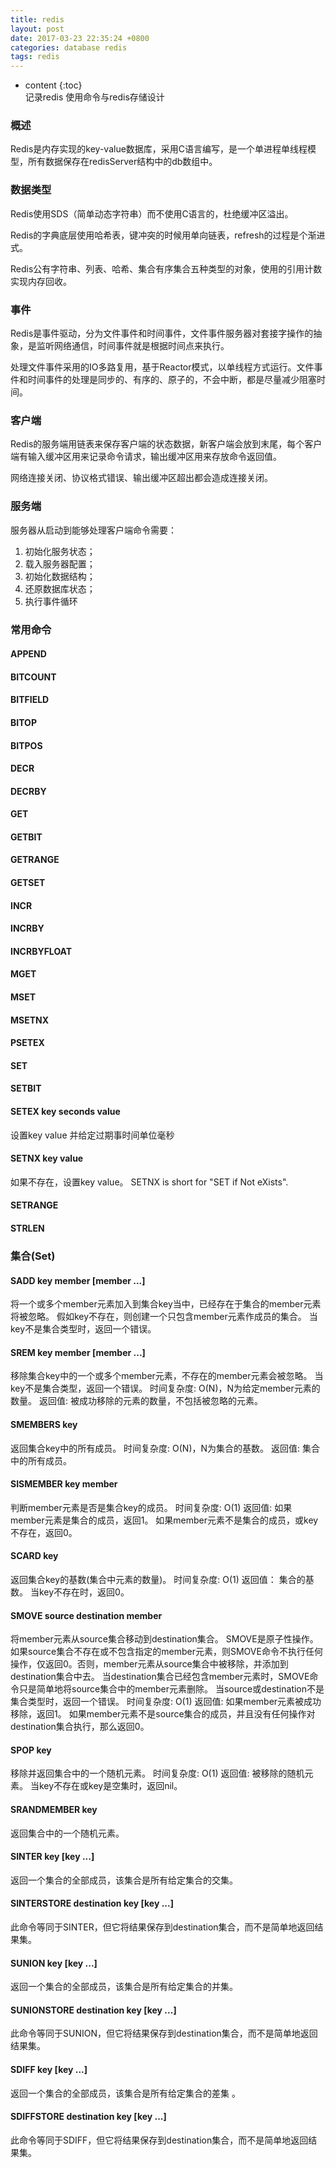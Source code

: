 ```yaml
---
title: redis
layout: post
date: 2017-03-23 22:35:24 +0800
categories: database redis
tags: redis
---
```



* content
{:toc}                                                                                                          
记录redis 使用命令与redis存储设计




### 概述

Redis是内存实现的key-value数据库，采用C语言编写，是一个单进程单线程模型，所有数据保存在redisServer结构中的db数组中。

### 数据类型

Redis使用SDS（简单动态字符串）而不使用C语言的，杜绝缓冲区溢出。

Redis的字典底层使用哈希表，键冲突的时候用单向链表，refresh的过程是个渐进式。

Redis公有字符串、列表、哈希、集合有序集合五种类型的对象，使用的引用计数实现内存回收。

### 事件

Redis是事件驱动，分为文件事件和时间事件，文件事件服务器对套接字操作的抽象，是监听网络通信，时间事件就是根据时间点来执行。

处理文件事件采用的IO多路复用，基于Reactor模式，以单线程方式运行。文件事件和时间事件的处理是同步的、有序的、原子的，不会中断，都是尽量减少阻塞时间。

### 客户端

Redis的服务端用链表来保存客户端的状态数据，新客户端会放到末尾，每个客户端有输入缓冲区用来记录命令请求，输出缓冲区用来存放命令返回值。

网络连接关闭、协议格式错误、输出缓冲区超出都会造成连接关闭。

### 服务端

服务器从启动到能够处理客户端命令需要：

1. 初始化服务状态；
2. 载入服务器配置；
3. 初始化数据结构；
4. 还原数据库状态；
5. 执行事件循环



### 常用命令 

#### APPEND
#### BITCOUNT
#### BITFIELD
#### BITOP
#### BITPOS
#### DECR
#### DECRBY
#### GET
#### GETBIT
#### GETRANGE
#### GETSET
#### INCR
#### INCRBY
#### INCRBYFLOAT
#### MGET
#### MSET
#### MSETNX
#### PSETEX
#### SET
#### SETBIT

#### SETEX key seconds value

设置key value 并给定过期事时间单位毫秒

#### SETNX key value

如果不存在，设置key value。 
SETNX is short for "SET if Not eXists".

#### SETRANGE

#### STRLEN





### 集合(Set)

#### SADD key member [member ...]

将一个或多个member元素加入到集合key当中，已经存在于集合的member元素将被忽略。
假如key不存在，则创建一个只包含member元素作成员的集合。
当key不是集合类型时，返回一个错误。

#### SREM key member [member ...]

移除集合key中的一个或多个member元素，不存在的member元素会被忽略。
当key不是集合类型，返回一个错误。
时间复杂度:
O(N)，N为给定member元素的数量。
返回值:
被成功移除的元素的数量，不包括被忽略的元素。

#### SMEMBERS key

返回集合key中的所有成员。
时间复杂度:
O(N)，N为集合的基数。
返回值:
集合中的所有成员。

#### SISMEMBER key member

判断member元素是否是集合key的成员。
时间复杂度:
O(1)
返回值:
如果member元素是集合的成员，返回1。
如果member元素不是集合的成员，或key不存在，返回0。

#### SCARD key

返回集合key的基数(集合中元素的数量)。
时间复杂度:
O(1)
返回值：
集合的基数。
当key不存在时，返回0。

#### SMOVE source destination member

将member元素从source集合移动到destination集合。
SMOVE是原子性操作。
如果source集合不存在或不包含指定的member元素，则SMOVE命令不执行任何操作，仅返回0。否则，member元素从source集合中被移除，并添加到destination集合中去。
当destination集合已经包含member元素时，SMOVE命令只是简单地将source集合中的member元素删除。
当source或destination不是集合类型时，返回一个错误。
时间复杂度:
O(1)
返回值:
如果member元素被成功移除，返回1。
如果member元素不是source集合的成员，并且没有任何操作对destination集合执行，那么返回0。

#### SPOP key

移除并返回集合中的一个随机元素。
时间复杂度:
O(1)
返回值:
被移除的随机元素。
当key不存在或key是空集时，返回nil。

#### SRANDMEMBER key

返回集合中的一个随机元素。

#### SINTER key [key ...]

返回一个集合的全部成员，该集合是所有给定集合的交集。

#### SINTERSTORE destination key [key ...]

此命令等同于SINTER，但它将结果保存到destination集合，而不是简单地返回结果集。

#### SUNION key [key ...]

返回一个集合的全部成员，该集合是所有给定集合的并集。

#### SUNIONSTORE destination key [key ...]

此命令等同于SUNION，但它将结果保存到destination集合，而不是简单地返回结果集。

#### SDIFF key [key ...]

返回一个集合的全部成员，该集合是所有给定集合的差集 。

#### SDIFFSTORE destination key [key ...]

此命令等同于SDIFF，但它将结果保存到destination集合，而不是简单地返回结果集。


